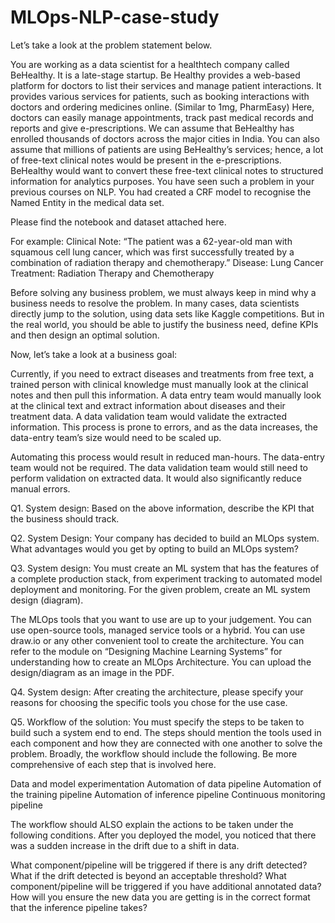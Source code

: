 # MLOps-NLP-case-study
Let’s take a look at the problem statement below. 

You are working as a data scientist for a healthtech company called BeHealthy. It is a late-stage startup. 
Be Healthy provides a web-based platform for doctors to list their services and manage patient interactions. It provides various services for patients, such as booking interactions with doctors and ordering medicines online.  (Similar to 1mg, PharmEasy)
Here, doctors can easily manage appointments, track past medical records and reports and give e-prescriptions.
We can assume that BeHealthy has enrolled thousands of doctors across the major cities in India. You can also assume that millions of patients are using BeHealthy’s services;  hence, a lot of free-text clinical notes would be present in the e-prescriptions.
BeHealthy would want to convert these free-text clinical notes to structured information for analytics purposes. You have seen such a problem in your previous courses on NLP. You had created a CRF model to recognise the Named Entity in the medical data set. 
 

Please find the notebook and dataset attached here.

For example: 
Clinical Note: “The patient was a 62-year-old man with squamous cell lung cancer, which was first successfully treated by a combination of radiation therapy and chemotherapy.”
Disease:  Lung Cancer
Treatment: Radiation Therapy and Chemotherapy

 

Before solving any business problem, we must always keep in mind why a business needs to resolve the problem. In many cases, data scientists directly jump to the solution, using data sets like Kaggle competitions. But in the real world, you should be able to justify the business need, define KPIs and then design an optimal solution.

Now, let’s take a look at a business goal:

Currently, if you need to extract diseases and treatments from free text, a trained person with clinical knowledge must manually look at the clinical notes and then pull this information. 
A data entry team would manually look at the clinical text and extract information about diseases and their treatment data. A data validation team would validate the extracted information. This process is prone to errors, and as the data increases, the data-entry team’s size would need to be scaled up.

Automating this process would result in reduced man-hours. The data-entry team would not be required. The data validation team would still need to perform validation on extracted data. It would also significantly reduce manual errors.
 

Q1. System design: Based on the above information, describe the KPI that the business should track.

 

Q2. System Design: Your company has decided to build an MLOps system. What advantages would you get by opting to build an MLOps system? 

 

Q3. System design: You must create an ML system that has the features of a complete production stack, from experiment tracking to automated model deployment and monitoring. For the given problem, create an ML system design (diagram). 

The MLOps tools that you want to use are up to your judgement. You can use open-source tools, managed service tools or a hybrid. 
You can use draw.io or any other convenient tool to create the architecture. You can refer to the module on “Designing Machine Learning Systems” for understanding how to create an MLOps Architecture. 
You can upload the design/diagram as an image in the PDF.
 

Q4. System design: After creating the architecture, please specify your reasons for choosing the specific tools you chose for the use case.

 

Q5. Workflow of the solution: 
You must specify the steps to be taken to build such a system end to end. 
The steps should mention the tools used in each component and how they are connected with one another to solve the problem. 
Broadly, the workflow should include the following. Be more comprehensive of each step that is involved here.

Data and model experimentation
Automation of data pipeline
Automation of the training pipeline
Automation of inference pipeline
Continuous monitoring pipeline
 
The workflow should ALSO explain the actions to be taken under the following conditions. 
After you deployed the model, you noticed that there was a sudden increase in the drift due to a shift in data.

What component/pipeline will be triggered if there is any drift detected? What if the drift detected is beyond an acceptable threshold?
What component/pipeline will be triggered if you have additional annotated data?
How will you ensure the new data you are getting is in the correct format that the inference pipeline takes?
